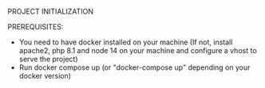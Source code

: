 PROJECT INITIALIZATION

PREREQUISITES:

* You need to have docker installed on your machine (If not, install apache2, php 8.1 and node 14 on your machine and configure a vhost to serve the project)
* Run docker compose up (or "docker-compose up" depending on your docker version)

